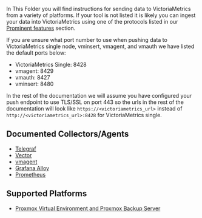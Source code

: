 In This Folder you will find instructions for sending data to VictoriaMetrics from a variety of platforms.
If your tool is not listed it is likely you can ingest your data into VictoriaMetrics using one of the protocols listed
in our [Prominent features](https://docs.victoriametrics.com/victoriametrics/single-server-victoriametrics/#prominent-features) section.

If you are unsure what port number to use when pushing data to VictoriaMetrics single node, vminsert, vmagent, and vmauth we have listed the default ports below:
- VictoriaMetrics Single: 8428
- vmagent: 8429
- vmauth: 8427
- vminsert: 8480

In the rest of the documentation we will assume you have configured your push endpoint to use TLS/SSL on port 443 
so the urls in the rest of the documentation will look like `https://<victoriametrics_url>` instead of `http://<victoriametrics_url>:8428` for VictoriaMetrics single.

## Documented Collectors/Agents

- [Telegraf](https://docs.victoriametrics.com/victoriametrics/data-ingestion/telegraf/)
- [Vector](https://docs.victoriametrics.com/victoriametrics/data-ingestion/vector/)
- [vmagent](https://docs.victoriametrics.com/victoriametrics/data-ingestion/vmagent/)
- [Grafana Alloy](https://docs.victoriametrics.com/victoriametrics/data-ingestion/alloy/)
- [Prometheus](https://docs.victoriametrics.com/victoriametrics/integrations/prometheus/)


## Supported Platforms

- [Proxmox Virtual Environment and Proxmox Backup Server](https://docs.victoriametrics.com/victoriametrics/data-ingestion/proxmox/)
